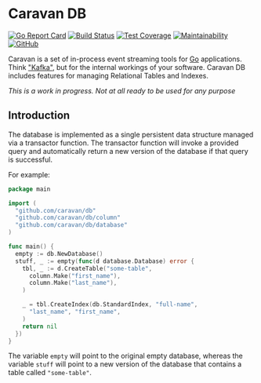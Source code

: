 # Caravan DB

[![Go Report Card](https://goreportcard.com/badge/github.com/caravan/db)](https://goreportcard.com/report/github.com/caravan/db) [![Build Status](https://travis-ci.com/caravan/db.svg?branch=main)](https://travis-ci.com/caravan/db) [![Test Coverage](https://api.codeclimate.com/v1/badges/6b5bfbfd0266530ed754/test_coverage)](https://codeclimate.com/github/caravan/db/test_coverage) [![Maintainability](https://api.codeclimate.com/v1/badges/6b5bfbfd0266530ed754/maintainability)](https://codeclimate.com/github/caravan/db/maintainability) [![GitHub](https://img.shields.io/github/license/caravan/db?cache=0)](https://github.com/caravan/db/blob/main/LICENSE.md)

Caravan is a set of in-process event streaming tools for [Go](https://golang.org/) applications. Think ["Kafka"](https://kafka.apache.org), but for the internal workings of your software. Caravan DB includes features for managing Relational Tables and Indexes.

_This is a work in progress. Not at all ready to be used for any purpose_

## Introduction

The database is implemented as a single persistent data structure managed via a transactor function. The transactor function will invoke a provided query and automatically return a new version of the database if that query is successful.

For example:

```go
package main

import (
  "github.com/caravan/db"
  "github.com/caravan/db/column"
  "github.com/caravan/db/database"
)

func main() {
  empty := db.NewDatabase()
  stuff, _ := empty(func(d database.Database) error {
    tbl, _ := d.CreateTable("some-table",
      column.Make("first_name"),
      column.Make("last_name"),
    )

    _ = tbl.CreateIndex(db.StandardIndex, "full-name",
      "last_name", "first_name",
    )
    return nil
  })
}
```

The variable `empty` will point to the original  empty database, whereas the variable `stuff` will point to a new version of the database that contains a table called `"some-table"`.
